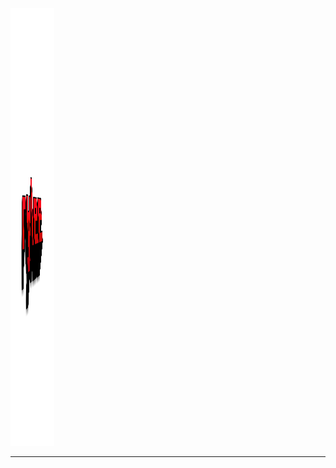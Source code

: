 <img src="https://raw.githubusercontent.com/Ryleediscord/discordinvite/master/20170805_170314.png" alt="logo" style="width:70px;height:700px;">
<HR>

<body background="bgimage.jpg">
